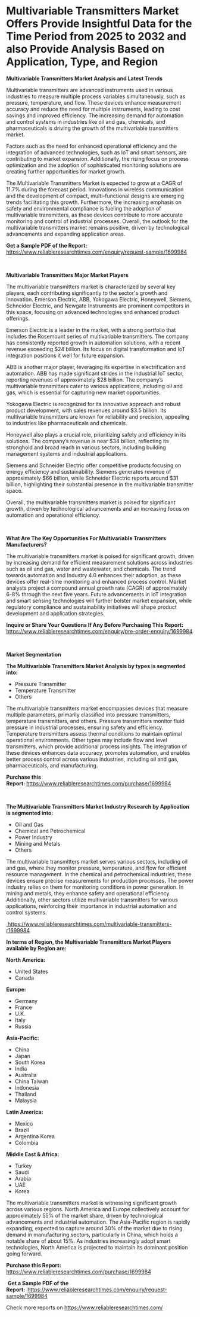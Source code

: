 <p><h1>Multivariable Transmitters Market Offers Provide Insightful Data for the Time Period from 2025 to 2032 and also Provide Analysis Based on Application, Type, and Region</h1></p><p><strong>Multivariable Transmitters Market Analysis and Latest Trends</strong></p>
<p><p>Multivariable transmitters are advanced instruments used in various industries to measure multiple process variables simultaneously, such as pressure, temperature, and flow. These devices enhance measurement accuracy and reduce the need for multiple instruments, leading to cost savings and improved efficiency. The increasing demand for automation and control systems in industries like oil and gas, chemicals, and pharmaceuticals is driving the growth of the multivariable transmitters market. </p><p>Factors such as the need for enhanced operational efficiency and the integration of advanced technologies, such as IoT and smart sensors, are contributing to market expansion. Additionally, the rising focus on process optimization and the adoption of sophisticated monitoring solutions are creating further opportunities for market growth. </p><p>The Multivariable Transmitters Market is expected to grow at a CAGR of 11.7% during the forecast period. Innovations in wireless communication and the development of compact, multi-functional designs are emerging trends facilitating this growth. Furthermore, the increasing emphasis on safety and environmental compliance is fueling the adoption of multivariable transmitters, as these devices contribute to more accurate monitoring and control of industrial processes. Overall, the outlook for the multivariable transmitters market remains positive, driven by technological advancements and expanding application areas.</p></p>
<p><strong>Get a Sample PDF of the Report:&nbsp;</strong> <a href="https://www.reliableresearchtimes.com/enquiry/request-sample/1699984?utm_campaign=3518&utm_medium=2&utm_source=Github&utm_content=ia&utm_term=08042025&utm_id=multivariable-transmitters">https://www.reliableresearchtimes.com/enquiry/request-sample/1699984</a></p>
<p>&nbsp;</p>
<p><strong>Multivariable Transmitters Major Market Players</strong></p>
<p><p>The multivariable transmitters market is characterized by several key players, each contributing significantly to the sector's growth and innovation. Emerson Electric, ABB, Yokogawa Electric, Honeywell, Siemens, Schneider Electric, and Newgate Instruments are prominent competitors in this space, focusing on advanced technologies and enhanced product offerings.</p><p>Emerson Electric is a leader in the market, with a strong portfolio that includes the Rosemount series of multivariable transmitters. The company has consistently reported growth in automation solutions, with a recent revenue exceeding $24 billion. Its focus on digital transformation and IoT integration positions it well for future expansion.</p><p>ABB is another major player, leveraging its expertise in electrification and automation. ABB has made significant strides in the industrial IoT sector, reporting revenues of approximately $28 billion. The company’s multivariable transmitters cater to various applications, including oil and gas, which is essential for capturing new market opportunities.</p><p>Yokogawa Electric is recognized for its innovative approach and robust product development, with sales revenues around $3.5 billion. Its multivariable transmitters are known for reliability and precision, appealing to industries like pharmaceuticals and chemicals.</p><p>Honeywell also plays a crucial role, prioritizing safety and efficiency in its solutions. The company’s revenue is near $34 billion, reflecting its stronghold and broad reach in various sectors, including building management systems and industrial applications.</p><p>Siemens and Schneider Electric offer competitive products focusing on energy efficiency and sustainability. Siemens generates revenue of approximately $66 billion, while Schneider Electric reports around $31 billion, highlighting their substantial presence in the multivariable transmitter space.</p><p>Overall, the multivariable transmitters market is poised for significant growth, driven by technological advancements and an increasing focus on automation and operational efficiency.</p></p>
<p>&nbsp;</p>
<p><strong>What Are The Key Opportunities For Multivariable Transmitters Manufacturers?</strong></p>
<p><p>The multivariable transmitters market is poised for significant growth, driven by increasing demand for efficient measurement solutions across industries such as oil and gas, water and wastewater, and chemicals. The trend towards automation and Industry 4.0 enhances their adoption, as these devices offer real-time monitoring and enhanced process control. Market analysts project a compound annual growth rate (CAGR) of approximately 6-8% through the next five years. Future advancements in IoT integration and smart sensing technologies will further bolster market expansion, while regulatory compliance and sustainability initiatives will shape product development and application strategies.</p></p>
<p><strong>Inquire or Share Your Questions If Any Before Purchasing This Report:</strong> <a href="https://www.reliableresearchtimes.com/enquiry/pre-order-enquiry/1699984?utm_campaign=3518&utm_medium=2&utm_source=Github&utm_content=ia&utm_term=08042025&utm_id=multivariable-transmitters">https://www.reliableresearchtimes.com/enquiry/pre-order-enquiry/1699984</a></p>
<p>&nbsp;</p>
<p><strong>Market Segmentation</strong></p>
<p><strong>The Multivariable Transmitters Market Analysis by types is segmented into:</strong></p>
<p><ul><li>Pressure Transmitter</li><li>Temperature Transmitter</li><li>Others</li></ul></p>
<p><p>The multivariable transmitters market encompasses devices that measure multiple parameters, primarily classified into pressure transmitters, temperature transmitters, and others. Pressure transmitters monitor fluid pressure in industrial processes, ensuring safety and efficiency. Temperature transmitters assess thermal conditions to maintain optimal operational environments. Other types may include flow and level transmitters, which provide additional process insights. The integration of these devices enhances data accuracy, promotes automation, and enables better process control across various industries, including oil and gas, pharmaceuticals, and manufacturing.</p></p>
<p><strong>Purchase this Report:&nbsp;</strong><a href="https://www.reliableresearchtimes.com/purchase/1699984?utm_campaign=3518&utm_medium=2&utm_source=Github&utm_content=ia&utm_term=08042025&utm_id=multivariable-transmitters">https://www.reliableresearchtimes.com/purchase/1699984</a></p>
<p>&nbsp;</p>
<p><strong>The Multivariable Transmitters Market Industry Research by Application is segmented into:</strong></p>
<p><ul><li>Oil and Gas</li><li>Chemical and Petrochemical</li><li>Power Industry</li><li>Mining and Metals</li><li>Others</li></ul></p>
<p><p>The multivariable transmitters market serves various sectors, including oil and gas, where they monitor pressure, temperature, and flow for efficient resource management. In the chemical and petrochemical industries, these devices ensure precise measurements for production processes. The power industry relies on them for monitoring conditions in power generation. In mining and metals, they enhance safety and operational efficiency. Additionally, other sectors utilize multivariable transmitters for various applications, reinforcing their importance in industrial automation and control systems.</p></p>
<p><a href="https://www.reliableresearchtimes.com/multivariable-transmitters-r1699984?utm_campaign=3518&utm_medium=2&utm_source=Github&utm_content=ia&utm_term=08042025&utm_id=multivariable-transmitters">&nbsp;https://www.reliableresearchtimes.com/multivariable-transmitters-r1699984</a></p>
<p><strong>In terms of Region, the Multivariable Transmitters Market Players available by Region are:</strong></p>
<p>
    <p> <strong> North America: </strong>
        <ul>
            <li>United States</li>
            <li>Canada</li>
        </ul>
        </p> 
    <p> <strong> Europe: </strong>
        <ul>
            <li>Germany</li>
            <li>France</li>
            <li>U.K.</li>
            <li>Italy</li>
            <li>Russia</li>
        </ul>
        </p> 
    <p> <strong> Asia-Pacific: </strong>
        <ul>
            <li>China</li>
            <li>Japan</li>
            <li>South Korea</li>
            <li>India</li>
            <li>Australia</li>
            <li>China Taiwan</li>
            <li>Indonesia</li>
            <li>Thailand</li>
            <li>Malaysia</li>
        </ul>
        </p> 
    <p> <strong> Latin America: </strong>
        <ul>
            <li>Mexico</li>
            <li>Brazil</li>
            <li>Argentina Korea</li>
            <li>Colombia</li>
        </ul>
        </p> 
    <p> <strong> Middle East & Africa: </strong>
        <ul>
            <li>Turkey</li>
            <li>Saudi</li>
            <li>Arabia</li>
            <li>UAE</li>
            <li>Korea</li>
        </ul>
    </p>
    </p>
<p><p>The multivariable transmitters market is witnessing significant growth across various regions. North America and Europe collectively account for approximately 55% of the market share, driven by technological advancements and industrial automation. The Asia-Pacific region is rapidly expanding, expected to capture around 30% of the market due to rising demand in manufacturing sectors, particularly in China, which holds a notable share of about 15%. As industries increasingly adopt smart technologies, North America is projected to maintain its dominant position going forward.</p></p>
<p><strong>Purchase this Report: </strong><a href="https://www.reliableresearchtimes.com/purchase/1699984?utm_campaign=3518&utm_medium=2&utm_source=Github&utm_content=ia&utm_term=08042025&utm_id=multivariable-transmitters">https://www.reliableresearchtimes.com/purchase/1699984</a></p>
<p>&nbsp;<strong>Get a Sample PDF of the Report:&nbsp;&nbsp;</strong><a href="https://www.reliableresearchtimes.com/enquiry/request-sample/1699984?utm_campaign=3518&utm_medium=2&utm_source=Github&utm_content=ia&utm_term=08042025&utm_id=multivariable-transmitters">https://www.reliableresearchtimes.com/enquiry/request-sample/1699984</a></p>
<p><strong></strong></p>
<p>Check more reports on <a href="https://www.reliableresearchtimes.com/?utm_campaign=3518&utm_medium=2&utm_source=Github&utm_content=ia&utm_term=08042025&utm_id=multivariable-transmitters">https://www.reliableresearchtimes.com/</a></p>